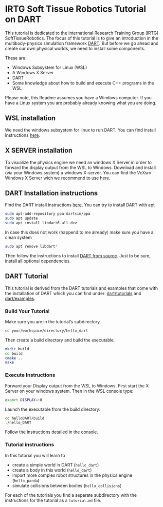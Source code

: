 # IRTG Soft Tissue Robotics Tutorial on DART

This tutorial is dedicated to the International Research Training Group (IRTG) SoftTissueRobotics. The focus of this tutorial is to give an introduction in the multibody-physics simulation framework [DART](https://dartsim.github.io/).
But before we go ahead and create our own physical worlds, we need to install some components.

These are
* Windows Subsystem for Linux (WSL)
* A Windows X Server
* DART
* Some knowledge about how to build and execute C++ programs in the WSL

Please note, this Readme assumes you have a Windows computer.
If you have a Linux system you are probably already knowing what you are doing.

## WSL installation
We need the windows subsystem for linux to run DART.
You can find install instructions [here](https://docs.microsoft.com/de-de/windows/wsl/install-win10).

## X SERVER installation
To visualize the physics engine we need an windows X Server in order to forward the display output from the WSL to Windows.
Download and install (via your Windows system) a windows X-server.
You can find the VcXsrv Windows X Server wich we recommend to use [here](https://sourceforge.net/projects/vcxsrv/).

## DART Installation instructions
Find the DART install instructions [here](https://dartsim.github.io/install_dart_on_ubuntu.html).
You can try to install DART with apt

```bash
sudo apt-add-repository ppa:dartsim/ppa
sudo apt update
sudo apt install libdart6-all-dev
```

In case this does not work (happend to me already) make sure you have a clean system

```sh
sudo apt remove libdart*
```

Then follow the instructions to install [DART from source](https://dartsim.github.io/install_dart_on_ubuntu.html#install-dart-from-source).
Just to be sure, install all optional dependencies.


## DART Tutorial

This tutorial is derived from the DART tutorials and examples that come with the installation of DART which you can find under:
[dart/tutorials](https://github.com/dartsim/dart/blob/master/tutorials) and [dart/examples](https://github.com/dartsim/dart/blob/master/examples).


### Build Your Tutorial

Make sure you are in the tutorial's subdirectory.

```sh
cd your/workspace/directory/hello_dart
```

Then create a build directory and build the executable.

```sh
mkdir build
cd build
cmake ..
make
```

### Execute Instructions

Forward your Display output from the WSL to Windows.
First start the X Server on your windows system.
Then in the WSL console type:

```sh
export DISPLAY=:0
```

Launch the executable from the build directory:

```sh
cd helloDART/build
./hello_DART
```

Follow the instructions detailed in the console.

### Tutorial instructions

In this tutorial you will learn to

*   create a simple world in DART (`hello_dart`)
*   create a body in this world (`hello_dart`)
*   import more complex robot structures in the physics engine (`hello_panda`)
*   simulate collisions between bodies (`hello_collisions`)

For each of the tutorials you find a separate subdirectory with the instructions for the tutorial as a `tutorial.md` file.

